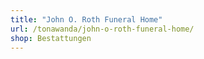 ```yaml
---
title: "John O. Roth Funeral Home"
url: /tonawanda/john-o-roth-funeral-home/
shop: Bestattungen
---
```

